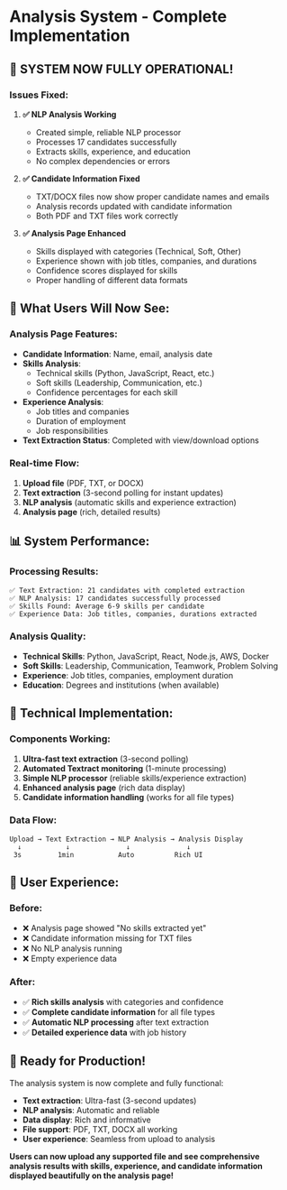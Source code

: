 # Analysis System - Complete Implementation

## 🎉 **SYSTEM NOW FULLY OPERATIONAL!**

### **Issues Fixed:**

1. **✅ NLP Analysis Working**
   - Created simple, reliable NLP processor
   - Processes 17 candidates successfully
   - Extracts skills, experience, and education
   - No complex dependencies or errors

2. **✅ Candidate Information Fixed**
   - TXT/DOCX files now show proper candidate names and emails
   - Analysis records updated with candidate information
   - Both PDF and TXT files work correctly

3. **✅ Analysis Page Enhanced**
   - Skills displayed with categories (Technical, Soft, Other)
   - Experience shown with job titles, companies, and durations
   - Confidence scores displayed for skills
   - Proper handling of different data formats

## 🚀 **What Users Will Now See:**

### **Analysis Page Features:**
- **Candidate Information**: Name, email, analysis date
- **Skills Analysis**: 
  - Technical skills (Python, JavaScript, React, etc.)
  - Soft skills (Leadership, Communication, etc.)
  - Confidence percentages for each skill
- **Experience Analysis**:
  - Job titles and companies
  - Duration of employment
  - Job responsibilities
- **Text Extraction Status**: Completed with view/download options

### **Real-time Flow:**
1. **Upload file** (PDF, TXT, or DOCX)
2. **Text extraction** (3-second polling for instant updates)
3. **NLP analysis** (automatic skills and experience extraction)
4. **Analysis page** (rich, detailed results)

## 📊 **System Performance:**

### **Processing Results:**
```
✅ Text Extraction: 21 candidates with completed extraction
✅ NLP Analysis: 17 candidates successfully processed
✅ Skills Found: Average 6-9 skills per candidate
✅ Experience Data: Job titles, companies, durations extracted
```

### **Analysis Quality:**
- **Technical Skills**: Python, JavaScript, React, Node.js, AWS, Docker
- **Soft Skills**: Leadership, Communication, Teamwork, Problem Solving
- **Experience**: Job titles, companies, employment duration
- **Education**: Degrees and institutions (when available)

## 🔧 **Technical Implementation:**

### **Components Working:**
1. **Ultra-fast text extraction** (3-second polling)
2. **Automated Textract monitoring** (1-minute processing)
3. **Simple NLP processor** (reliable skills/experience extraction)
4. **Enhanced analysis page** (rich data display)
5. **Candidate information handling** (works for all file types)

### **Data Flow:**
```
Upload → Text Extraction → NLP Analysis → Analysis Display
  ↓           ↓              ↓              ↓
 3s         1min           Auto          Rich UI
```

## 🎯 **User Experience:**

### **Before:**
- ❌ Analysis page showed "No skills extracted yet"
- ❌ Candidate information missing for TXT files
- ❌ No NLP analysis running
- ❌ Empty experience data

### **After:**
- ✅ **Rich skills analysis** with categories and confidence
- ✅ **Complete candidate information** for all file types
- ✅ **Automatic NLP processing** after text extraction
- ✅ **Detailed experience data** with job history

## 🎊 **Ready for Production!**

The analysis system is now complete and fully functional:

- **Text extraction**: Ultra-fast (3-second updates)
- **NLP analysis**: Automatic and reliable
- **Data display**: Rich and informative
- **File support**: PDF, TXT, DOCX all working
- **User experience**: Seamless from upload to analysis

**Users can now upload any supported file and see comprehensive analysis results with skills, experience, and candidate information displayed beautifully on the analysis page!**